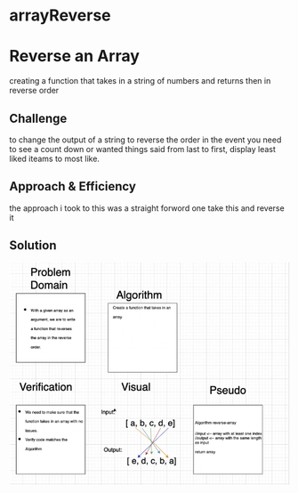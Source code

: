 # arrayReverse

# Reverse an Array
creating a function that takes in a string of numbers and returns then in reverse order

## Challenge
to change the output of a string to reverse the order in the event you need to see a count down or wanted things said from last to first, display least liked iteams to most like.

## Approach & Efficiency
the approach i took to this was a straight forword one take this and reverse it

## Solution
![White board](../../../assets/array-reverse.png)